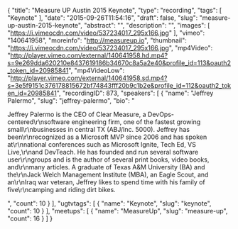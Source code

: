 {
  "title": "Measure UP Austin 2015 Keynote",
  "type": "recording",
  "tags": [
    "Keynote"
  ],
  "date": "2015-09-26T11:54:16",
  "draft": false,
  "slug": "measure-up-austin-2015-keynote",
  "abstract": "",
  "description": "",
  "images": [
    "https://i.vimeocdn.com/video/537234017_295x166.jpg"
  ],
  "vimeo": "140641958",
  "moreinfo": "http://measureup.io",
  "thumbnail": "https://i.vimeocdn.com/video/537234017_295x166.jpg",
  "mp4Video": "http://player.vimeo.com/external/140641958.hd.mp4?s=9e269dda620210e8437619186b34670c8a5a2e40&profile_id=113&oauth2_token_id=20985841",
  "mp4VideoLow": "http://player.vimeo.com/external/140641958.sd.mp4?s=3e5f9151c376178815672bf74843fff20b9c1b2e&profile_id=112&oauth2_token_id=20985841",
  "recordingID": 873,
  "speakers": [
    {
      "name": "Jeffrey Palermo",
      "slug": "jeffrey-palermo",
      "bio": "<p>Jeffrey Palermo is the CEO of Clear Measure, a DevOps-centered\r\nsoftware engineering firm, one of the fastest growing small\r\nbusinesses in central TX (ABJ/Inc. 5000). Jeffrey has been\r\nrecognized as a Microsoft MVP since 2006 and has spoken at\r\nnational conferences such as Microsoft Ignite, Tech Ed, VS Live,\r\nand DevTeach. He has founded and run several software user\r\ngroups and is the author of several print books, video books, and\r\nmany articles. A graduate of Texas A&M University (BA) and the\r\nJack Welch Management Institute (MBA), an Eagle Scout, and an\r\nIraq war veteran, Jeffrey likes to spend time with his family of five\r\ncamping and riding dirt bikes.</p>",
      "count": 10
    }
  ],
  "ugtvtags": [
    {
      "name": "Keynote",
      "slug": "keynote",
      "count": 10
    }
  ],
  "meetups": [
    {
      "name": "MeasureUp",
      "slug": "measure-up",
      "count": 16
    }
  ]
}